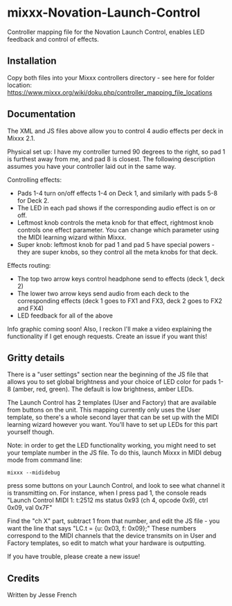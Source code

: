 # mixxx-Novation-Launch-Control
Controller mapping file for the Novation Launch Control, enables LED feedback and control of effects.

## Installation
Copy both files into your Mixxx controllers directory - see here for folder location: https://www.mixxx.org/wiki/doku.php/controller_mapping_file_locations

## Documentation
The XML and JS files above allow you to control 4 audio effects per deck in Mixxx 2.1.

Physical set up: I have my controller turned 90 degrees to the right, so pad 1 is furthest away from me, and pad 8 is closest. The following description assumes you have your controller laid out in the same way.

Controlling effects:

- Pads 1-4 turn on/off effects 1-4 on Deck 1, and similarly with pads 5-8 for Deck 2. 
- The LED in each pad shows if the corresponding audio effect is on or off.
- Leftmost knob controls the meta knob for that effect, rightmost knob controls one effect parameter. You can change which parameter using the MIDI learning wizard within Mixxx.
- Super knob: leftmost knob for pad 1 and pad 5 have special powers - they are super knobs, so they control all the meta knobs for that deck.

Effects routing:

- The top two arrow keys control headphone send to effects (deck 1, deck 2)
- The lower two arrow keys send audio from each deck to the corresponding effects (deck 1 goes to FX1 and FX3, deck 2 goes to FX2 and FX4)
- LED feedback for all of the above

Info graphic coming soon! Also, I reckon I'll make a video explaining the functionality if I get enough requests. Create an issue if you want this!


## Gritty details
There is a "user settings" section near the beginning of the JS file that allows you to set global brightness and your choice of LED color for pads 1-8 (amber, red, green). The default is low brightness, amber LEDs.

The Launch Control has 2 templates (User and Factory) that are available from buttons on the unit. This mapping currently only uses the User template, so there's a whole second layer that can be set up with the MIDI learning wizard however you want. You'll have to set up LEDs for this part yourself though.

Note: in order to get the LED functionality working, you might need to set your template number in the JS file. To do this, launch Mixxx in MIDI debug mode from command line:

`mixxx --mididebug`

press some buttons on your Launch Control, and look to see what channel it is transmitting on. For instance, when I press pad 1, the console reads "Launch Control MIDI 1: t:2512 ms status 0x93 (ch 4, opcode 0x9), ctrl 0x09, val 0x7F" 

Find the "ch X" part, subtract 1 from that number, and edit the JS file - you want the line that says "LC.t = {u: 0x03, f: 0x09};" These numbers correspond to the MIDI channels that the device transmits on in User and Factory templates, so edit to match what your hardware is outputting.

If you have trouble, please create a new issue!

## Credits
Written by Jesse French
